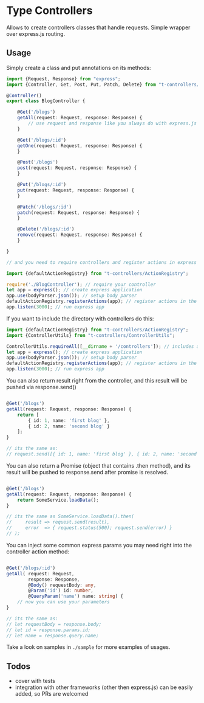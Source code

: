 # Type Controllers

Allows to create controllers classes that handle requests.
Simple wrapper over express.js routing.

## Usage

Simply create a class and put annotations on its methods:

```typescript
import {Request, Response} from "express";
import {Controller, Get, Post, Put, Patch, Delete} from "t-controllers/Annotations";

@Controller()
export class BlogController {

    @Get('/blogs')
    getAll(request: Request, response: Response) {
        // use request and response like you always do with express.js ...
    }

    @Get('/blogs/:id')
    getOne(request: Request, response: Response) {
    }

    @Post('/blogs')
    post(request: Request, response: Response) {
    }

    @Put('/blogs/:id')
    put(request: Request, response: Response) {
    }

    @Patch('/blogs/:id')
    patch(request: Request, response: Response) {
    }

    @Delete('/blogs/:id')
    remove(request: Request, response: Response) {
    }

}

// and you need to require controllers and register actions in express app:

import {defaultActionRegistry} from "t-controllers/ActionRegistry";

require('./BlogController'); // require your controller
let app = express(); // create express application
app.use(bodyParser.json()); // setup body parser
defaultActionRegistry.registerActions(app); // register actions in the app
app.listen(3000); // run express app
```

If you want to include the directory with controllers do this:

```typescript
import {defaultActionRegistry} from "t-controllers/ActionRegistry";
import {ControllerUtils} from "t-controllers/ControllerUtils";

ControllerUtils.requireAll([__dirname + '/controllers']); // includes all controllers
let app = express(); // create express application
app.use(bodyParser.json()); // setup body parser
defaultActionRegistry.registerActions(app); // register actions in the app
app.listen(3000); // run express app
```

You can also return result right from the controller, and this result will be pushed via response.send()

```typescript

@Get('/blogs')
getAll(request: Request, response: Response) {
    return [
        { id: 1, name: 'first blog' },
        { id: 2, name: 'second blog' }
    ];
}

// its the same as:
// request.send([{ id: 1, name: 'first blog' }, { id: 2, name: 'second blog' }]);

```

You can also return a Promise (object that contains .then method), and its result will be pushed to response.send after
promise is resolved.

```typescript

@Get('/blogs')
getAll(request: Request, response: Response) {
    return SomeService.loadData();
}

// its the same as SomeService.loadData().then(
//     result => request.send(result),
//     error  => { request.status(500); request.send(error) }
// );

```

You can inject some common express params you may need right into the controller action method:

```typescript

@Get('/blogs/:id')
getAll( request: Request,
        response: Response,
        @Body() requestBody: any,
        @Param('id') id: number,
        @QueryParam('name') name: string) {
    // now you can use your parameters
}

// its the same as: 
// let requestBody = response.body;
// let id = response.params.id;
// let name = response.query.name; 

```

Take a look on samples in `./sample` for more examples of usages.

## Todos

* cover with tests
* integration with other frameworks (other then express.js) can be easily added, so PRs are welcomed
